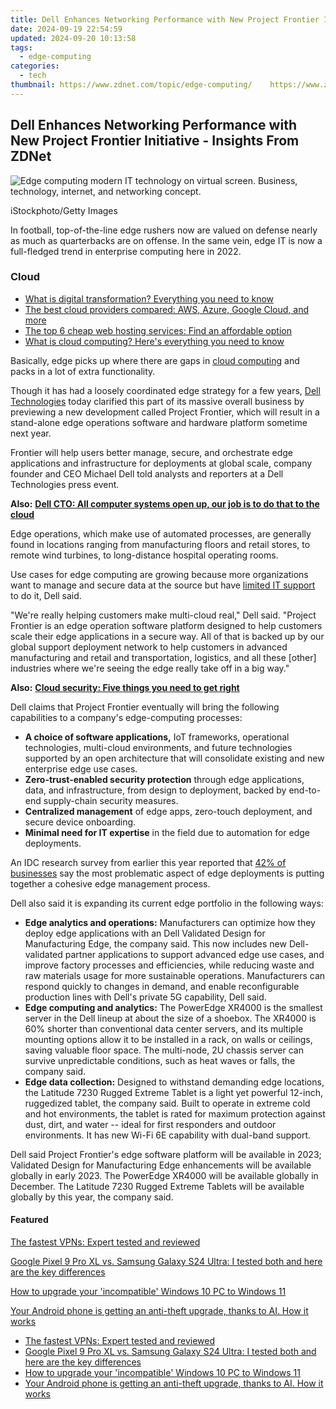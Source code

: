 ```yaml
---
title: Dell Enhances Networking Performance with New Project Frontier Initiative - Insights From ZDNet
date: 2024-09-19 22:54:59
updated: 2024-09-20 10:13:58
tags:
  - edge-computing
categories:
  - tech
thumbnail: https://www.zdnet.com/topic/edge-computing/    https://www.zdnet.com/a/img/resize/67af7522f708463584656e7c5b46155b04feef14/2021/01/28/90dc717c-e67d-4736-a9f8-b349fb280b04/edge-computing-putilich.jpg?width=170&height=128&fit=crop&auto=webp
---
```


## Dell Enhances Networking Performance with New Project Frontier Initiative - Insights From ZDNet

![Edge computing modern IT technology on virtual screen. Business, technology, internet, and networking concept.](https://www.zdnet.com/a/img/resize/93dd0e1fc6b4ee03eda4985c1ef529b747047286/2021/01/28/90dc717c-e67d-4736-a9f8-b349fb280b04/edge-computing-putilich.jpg?auto=webp&width=1280)

iStockphoto/Getty Images

In football, top-of-the-line edge rushers now are valued on defense nearly as much as quarterbacks are on offense. In the same vein, edge IT is now a full-fledged trend in enterprise computing here in 2022\. 

### Cloud

* [​What is digital transformation? Everything you need to know](https://www.zdnet.com/article/what-is-digital-transformation-everything-you-need-to-know-about-how-technology-is-reshaping/)
* [The best cloud providers compared: AWS, Azure, Google Cloud, and more](https://www.zdnet.com/article/the-top-cloud-providers-of-2021-aws-microsoft-azure-google-cloud-hybrid-saas/)
* [The top 6 cheap web hosting services: Find an affordable option](https://www.zdnet.com/article/best-cheap-web-hosting/)
* [What is cloud computing? Here's everything you need to know](https://www.zdnet.com/article/what-is-cloud-computing-everything-you-need-to-know-about-the-cloud/)

Basically, edge picks up where there are gaps in [cloud computing](https://www.zdnet.com/article/what-is-cloud-computing-everything-you-need-to-know-about-the-cloud/) and packs in a lot of extra functionality. 

Though it has had a loosely coordinated edge strategy for a few years, [Dell Technologies](https://www.zdnet.com/article/dell-technologies-wants-to-be-known-as-the-cloud-ecosystem-champion/) today clarified this part of its massive overall business by previewing a new development called Project Frontier, which will result in a stand-alone edge operations software and hardware platform sometime next year.

Frontier will help users better manage, secure, and orchestrate edge applications and infrastructure for deployments at global scale, company founder and CEO Michael Dell told analysts and reporters at a Dell Technologies press event.

**Also:** [**Dell CTO: All computer systems open up, our job is to do that to the cloud**](https://www.zdnet.com/article/dell-cto-all-computer-systems-open-up-our-job-is-to-do-that-to-the-cloud/)

Edge operations, which make use of automated processes, are generally found in locations ranging from manufacturing floors and retail stores, to remote wind turbines, to long-distance hospital operating rooms. 

Use cases for edge computing are growing because more organizations want to manage and secure data at the source but have [limited IT support](https://www.zdnet.com/article/ok-were-going-full-digital-anyone-out-there-to-help-us/) to do it, Dell said. 

"We're really helping customers make multi-cloud real," Dell said. "Project Frontier is an edge operation software platform designed to help customers scale their edge applications in a secure way. All of that is backed up by our global support deployment network to help customers in advanced manufacturing and retail and transportation, logistics, and all these \[other\] industries where we're seeing the edge really take off in a big way."

**Also:** [**Cloud security: Five things you need to get right**](https://www.zdnet.com/article/cloud-computing-security-five-things-you-are-probably-doing-wrong/)

Dell claims that Project Frontier eventually will bring the following capabilities to a company's edge-computing processes:

* **A choice of software applications,** IoT frameworks, operational technologies, multi-cloud environments, and future technologies supported by an open architecture that will consolidate existing and new enterprise edge use cases.
* **Zero-trust-enabled security protection** through edge applications, data, and infrastructure, from design to deployment, backed by end-to-end supply-chain security measures.
* **Centralized management** of edge apps, zero-touch deployment, and secure device onboarding.
* **Minimal need for IT expertise** in the field due to automation for edge deployments.

An IDC research survey from earlier this year reported that [42% of businesses](https://www.idc.com/getdoc.jsp?containerId=US48877622) say the most problematic aspect of edge deployments is putting together a cohesive edge management process.

Dell also said it is expanding its current edge portfolio in the following ways:

* **Edge analytics and operations:** Manufacturers can optimize how they deploy edge applications with an Dell Validated Design for Manufacturing Edge, the company said. This now includes new Dell-validated partner applications to support advanced edge use cases, and improve factory processes and efficiencies, while reducing waste and raw materials usage for more sustainable operations. Manufacturers can respond quickly to changes in demand, and enable reconfigurable production lines with Dell's private 5G capability, Dell said.
* **Edge computing and analytics:** The PowerEdge XR4000 is the smallest server in the Dell lineup at about the size of a shoebox. The XR4000 is 60% shorter than conventional data center servers, and its multiple mounting options allow it to be installed in a rack, on walls or ceilings, saving valuable floor space. The multi-node, 2U chassis server can survive unpredictable conditions, such as heat waves or falls, the company said.
* **Edge data collection:** Designed to withstand demanding edge locations, the Latitude 7230 Rugged Extreme Tablet is a light yet powerful 12-inch, ruggedized tablet, the company said. Built to operate in extreme cold and hot environments, the tablet is rated for maximum protection against dust, dirt, and water -- ideal for first responders and outdoor environments. It has new Wi-Fi 6E capability with dual-band support.

Dell said Project Frontier's edge software platform will be available in 2023; Validated Design for Manufacturing Edge enhancements will be available globally in early 2023\. The PowerEdge XR4000 will be available globally in December. The Latitude 7230 Rugged Extreme Tablets will be available globally by this year, the company said.

#### Featured

[The fastest VPNs: Expert tested and reviewed](https://www.zdnet.com/article/fastest-vpn/ "The fastest VPNs: Expert tested and reviewed")

[Google Pixel 9 Pro XL vs. Samsung Galaxy S24 Ultra: I tested both and here are the key differences](https://www.zdnet.com/article/google-pixel-9-pro-xl-vs-samsung-galaxy-s24-ultra/ "Google Pixel 9 Pro XL vs. Samsung Galaxy S24 Ultra: I tested both and here are the key differences")

[How to upgrade your 'incompatible' Windows 10 PC to Windows 11](https://www.zdnet.com/article/how-to-upgrade-your-incompatible-windows-10-pc-to-windows-11/ "How to upgrade your 'incompatible' Windows 10 PC to Windows 11")

[Your Android phone is getting an anti-theft upgrade, thanks to AI. How it works](https://www.zdnet.com/article/your-android-phone-is-getting-an-anti-theft-upgrade-thanks-to-ai-how-it-works/ "Your Android phone is getting an anti-theft upgrade, thanks to AI. How it works")

* [The fastest VPNs: Expert tested and reviewed](https://www.zdnet.com/article/fastest-vpn/ "The fastest VPNs: Expert tested and reviewed")
* [Google Pixel 9 Pro XL vs. Samsung Galaxy S24 Ultra: I tested both and here are the key differences](https://www.zdnet.com/article/google-pixel-9-pro-xl-vs-samsung-galaxy-s24-ultra/ "Google Pixel 9 Pro XL vs. Samsung Galaxy S24 Ultra: I tested both and here are the key differences")
* [How to upgrade your 'incompatible' Windows 10 PC to Windows 11](https://www.zdnet.com/article/how-to-upgrade-your-incompatible-windows-10-pc-to-windows-11/ "How to upgrade your 'incompatible' Windows 10 PC to Windows 11")
* [Your Android phone is getting an anti-theft upgrade, thanks to AI. How it works](https://www.zdnet.com/article/your-android-phone-is-getting-an-anti-theft-upgrade-thanks-to-ai-how-it-works/ "Your Android phone is getting an anti-theft upgrade, thanks to AI. How it works")

<ins class="adsbygoogle"
     style="display:block"
     data-ad-format="autorelaxed"
     data-ad-client="ca-pub-7571918770474297"
     data-ad-slot="1223367746"></ins>



<ins class="adsbygoogle"
     style="display:block"
     data-ad-client="ca-pub-7571918770474297"
     data-ad-slot="8358498916"
     data-ad-format="auto"
     data-full-width-responsive="true"></ins>
